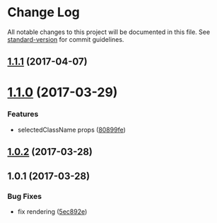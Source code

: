 # Change Log

All notable changes to this project will be documented in this file. See [standard-version](https://github.com/conventional-changelog/standard-version) for commit guidelines.

<a name="1.1.1"></a>
## [1.1.1](https://github.com/tilastokeskus/react-tabbed-view/compare/v1.1.0...v1.1.1) (2017-04-07)



<a name="1.1.0"></a>
# [1.1.0](https://github.com/tilastokeskus/react-tabbed-view/compare/v1.0.2...v1.1.0) (2017-03-29)


### Features

* selectedClassName props ([80899fe](https://github.com/tilastokeskus/react-tabbed-view/commit/80899fe))



<a name="1.0.2"></a>
## [1.0.2](https://github.com/tilastokeskus/react-tabbed-view/compare/v1.0.1...v1.0.2) (2017-03-28)



<a name="1.0.1"></a>
## 1.0.1 (2017-03-28)


### Bug Fixes

* fix rendering ([5ec892e](https://github.com/tilastokeskus/react-tabbed-view/commit/5ec892e))
